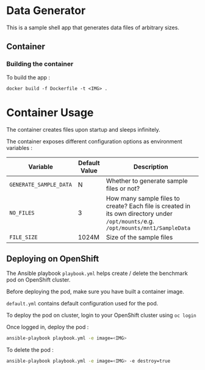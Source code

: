 # Data Generator

This is a sample shell app that generates data files of arbitrary sizes.

## Container

### Building the container

To build the app : 

```
docker build -f Dockerfile -t <IMG> .
```

# Container Usage 

The container creates files upon startup and sleeps infinitely. 

The container exposes different configuration options as environment variables :

| Variable               	| Default Value 	| Description                                                                                                                         	|
|------------------------	|---------------	|-------------------------------------------------------------------------------------------------------------------------------------	|
| `GENERATE_SAMPLE_DATA` 	| N             	| Whether to generate sample files or not?                                                                                            	|
| `NO_FILES`             	| 3             	| How many sample files to create? Each file  is created in its own directory under  `/opt/mounts/`e.g. `/opt/mounts/mnt1/SampleData` 	|
| `FILE_SIZE`            	| 1024M         	| Size of the sample files                                                                                                            	|

## Deploying on OpenShift 

The Ansible playbook `playbook.yml` helps create / delete the benchmark pod on OpenShift cluster.

Before deploying the pod, make sure you have built a container image.

`default.yml` contains default configuration used for the pod. 

To deploy the pod on cluster, login to your OpenShift cluster using `oc login`

Once logged in, deploy the pod :

```sh
ansible-playbook playbook.yml -e image=<IMG>
```

To delete the pod : 

```sh
ansible-playbook playbook.yml -e image=<IMG> -e destroy=true
```


